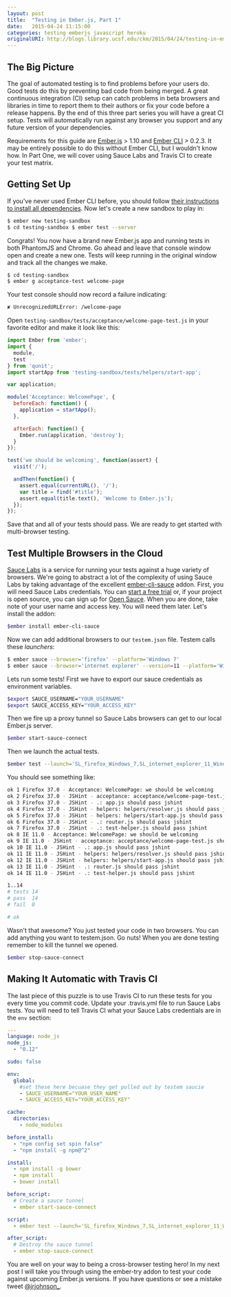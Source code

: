 ```yaml
---
layout: post
title:  "Testing in Ember.js, Part 1"
date:   2015-04-24 11:15:00
categories: testing emberjs javascript heroku
originalURI: http://blogs.library.ucsf.edu/ckm/2015/04/24/testing-in-ember-js-part-1
---
```


## The Big Picture
The goal of automated testing is to find problems before your users do. Good tests do this by preventing bad code from being merged. A great continuous integration (CI) setup can catch problems in beta browsers and libraries in time to report them to their authors or fix your code before a release happens. By the end of this three part series you will have a great CI setup. Tests will automatically run against any browser you support and any future version of your dependencies.

Requirements for this guide are [Ember.js](http://emberjs.com/) > 1.10 and [Ember CLI](http://www.ember-cli.com/) > 0.2.3\. It may be entirely possible to do this without Ember CLI, but I wouldn't know how. In Part One, we will cover using Sauce Labs and Travis CI to create your test matrix.

## Getting Set Up

If you've never used Ember CLI before, you should follow [their instructions to install all dependencies](http://www.ember-cli.com/#getting-started). Now let's create a new sandbox to play in: 

```bash
$ ember new testing-sandbox
$ cd testing-sandbox $ ember test --server 
``` 

Congrats! You now have a brand new Ember.js app and running tests in both PhantomJS and Chrome. Go ahead and leave that console window open and create a new one. Tests will keep running in the original window and track all the changes we make. 

```bash
$ cd testing-sandbox
$ ember g acceptance-test welcome-page
```

Your test console should now record a failure indicating: 

```bash
✘ UnrecognizedURLError: /welcome-page
```

Open `testing-sandbox/tests/acceptance/welcome-page-test.js` in your favorite editor and make it look like this:

```javascript
import Ember from 'ember';
import {
  module,
  test
} from 'qunit';
import startApp from 'testing-sandbox/tests/helpers/start-app';

var application;

module('Acceptance: WelcomePage', {
  beforeEach: function() {
    application = startApp();
  },

  afterEach: function() {
    Ember.run(application, 'destroy');
  }
});

test('we should be welcoming', function(assert) {
  visit('/');

  andThen(function() {
    assert.equal(currentURL(), '/');
    var title = find('#title');
    assert.equal(title.text(), 'Welcome to Ember.js');
  });
});
```

Save that and all of your tests should pass. We are ready to get started with multi-browser testing.

## Test Multiple Browsers in the Cloud

[Sauce Labs](https://saucelabs.com) is a service for running your tests against a huge variety of browsers. We're going to abstract a lot of the complexity of using Sauce Labs by taking advantage of the excellent [ember-cli-sauce](https://github.com/johanneswuerbach/ember-cli-sauce) addon. First, you will need Sauce Labs credentials. You can [start a free trial](https://saucelabs.com/signup/trial) or, if your project is open source, you can sign up for [Open Sauce](https://saucelabs.com/opensauce/). When you are done, take note of your user name and access key. You will need them later. Let's install the addon: 

```bash
$ember install ember-cli-sauce
```

Now we can add additional browsers to our `testem.json` file. Testem calls these _launchers_: 

```bash
$ ember sauce --browser='firefox' --platform='Windows 7'
$ ember sauce --browser='internet explorer' --version=11 --platform='Windows 8.1'
```

 Lets run some tests! First we have to export our sauce credentials as environment variables.

```bash
$export SAUCE_USERNAME="YOUR_USERNAME"
$export SAUCE_ACCESS_KEY="YOUR_ACCESS_KEY"
```

 Then we fire up a proxy tunnel so Sauce Labs browsers can get to our local Ember.js server.
 ```bash
 $ember start-sauce-connect
 ```
 
 Then we launch the actual tests. 
 
 ```bash
$ember test --launch='SL_firefox_Windows_7,SL_internet_explorer_11_Windows_8_1'
```

 You should see something like: 
 
```bash
ok 1 Firefox 37.0 - Acceptance: WelcomePage: we should be welcoming
ok 2 Firefox 37.0 - JSHint - acceptance: acceptance/welcome-page-test.js should pass jshint
ok 3 Firefox 37.0 - JSHint - .: app.js should pass jshint
ok 4 Firefox 37.0 - JSHint - helpers: helpers/resolver.js should pass jshint
ok 5 Firefox 37.0 - JSHint - helpers: helpers/start-app.js should pass jshint
ok 6 Firefox 37.0 - JSHint - .: router.js should pass jshint
ok 7 Firefox 37.0 - JSHint - .: test-helper.js should pass jshint
ok 8 IE 11.0 - Acceptance: WelcomePage: we should be welcoming
ok 9 IE 11.0 - JSHint - acceptance: acceptance/welcome-page-test.js should pass jshint
ok 10 IE 11.0 - JSHint - .: app.js should pass jshint
ok 11 IE 11.0 - JSHint - helpers: helpers/resolver.js should pass jshint
ok 12 IE 11.0 - JSHint - helpers: helpers/start-app.js should pass jshint
ok 13 IE 11.0 - JSHint - .: router.js should pass jshint
ok 14 IE 11.0 - JSHint - .: test-helper.js should pass jshint

1..14
# tests 14
# pass  14
# fail  0

# ok
```

 
Wasn't that awesome? You just tested your code in two browsers. You can add anything you want to testem.json. Go nuts! When you are done testing remember to kill the tunnel we opened. 
 
```bash
$ember stop-sauce-connect
```

## Making It Automatic with Travis CI

The last piece of this puzzle is to use Travis CI to run these tests for you every time you commit code. Update your .travis.yml file to run Sauce Labs tests. You will need to tell Travis CI what your Sauce Labs credentials are in the `env` section: 


```yaml
---
language: node_js
node_js:
  - "0.12"

sudo: false

env:
  global:
    #set these here becuase they get pulled out by testem saucie
    - SAUCE_USERNAME="YOUR_USER_NAME"
    - SAUCE_ACCESS_KEY="YOUR_ACCESS_KEY"

cache:
  directories:
    - node_modules

before_install:
  - "npm config set spin false"
  - "npm install -g npm@^2"

install:
  - npm install -g bower
  - npm install
  - bower install

before_script:
  # Create a sauce tunnel
  - ember start-sauce-connect

script:
  - ember test --launch='SL_firefox_Windows_7,SL_internet_explorer_11_Windows_8_1' --port=8080

after_script:
  # Destroy the sauce tunnel
  - ember stop-sauce-connect
```

You are well on your way to being a cross-browser testing hero! In my next post I will take you through using the ember-try addon to test your code against upcoming Ember.js versions. If you have questions or see a mistake tweet [@jrjohnson_](https://twitter.com/jrjohnson_).
